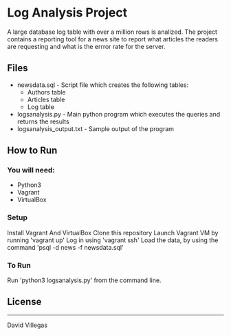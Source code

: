# Log Analysis Project

A large database log table with over a million rows is analized. The project contains a reporting tool for a news site to report what articles the readers are requesting and what is the errror rate for the server.

## Files
* newsdata.sql - Script file which creates the following tables:
    * Authors table
    * Articles table
    * Log table
* logsanalysis.py - Main python program which executes the queries and returns the results
* logsanalysis_output.txt - Sample output of the program


## How to Run
### You will need:

* Python3
* Vagrant
* VirtualBox

### Setup
Install Vagrant And VirtualBox
Clone this repository
Launch Vagrant VM by running 'vagrant up'
Log in using 'vagrant ssh'
Load the data, by using the command 'psql -d news -f newsdata.sql'

### To Run
Run 'python3 logsanalysis.py' from the command line.

## License
----

David Villegas